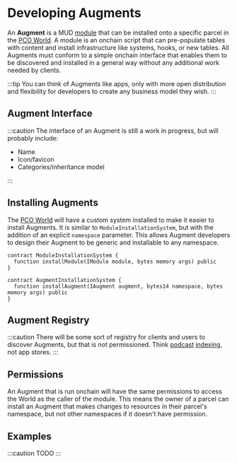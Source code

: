 # Developing Augments

An **Augment** is a MUD [module](https://mud.dev/world/modules) that can be installed onto a specific parcel in the [PCO World](./mud-world). A module is an onchain script that can pre-populate tables with content and install infrastructure like systems, hooks, or new tables. All Augments must conform to a simple onchain interface that enables them to be discovered and installed in a general way without any additional work needed by clients.

:::tip
You can think of Augments like apps, only with more open distribution and flexibility for developers to create any business model they wish.
:::

## Augment Interface

:::caution
The interface of an Augment is still a work in progress, but will probably include:

- Name
- Icon/favicon
- Categories/inheritance model

:::

## Installing Augments

The [PCO World](./mud-world) will have a custom system installed to make it easier to install Augments. It is similar to `ModuleInstallationSystem`, but with the addition of an explicit `namespace` parameter. This allows Augment developers to design their Augment to be generic and installable to any namespace.

```solidity
contract ModuleInstallationSystem {
  function installModule(IModule module, bytes memory args) public
}
```

```solidity
contract AugmentInstallationSystem {
  function installAugment(IAugment augment, bytes14 namespace, bytes memory args) public
}
```

## Augment Registry

:::caution
There will be some sort of registry for clients and users to discover Augments, but that is not permissioned. Think [podcast](https://podcastindex.org) [indexing](https://podnews.net/article/who-indexes-what), not app stores.
:::

## Permissions

An Augment that is run onchain will have the same permissions to access the World as the caller of the module. This means the owner of a parcel can install an Augment that makes changes to resources in their parcel's namespace, but not other namespaces if it doesn't have permission.

## Examples

:::caution
TODO
:::
